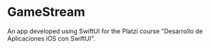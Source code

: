 # GameStream
An app developed using SwiftUI for the Platzi course "Desarrollo de Aplicaciones iOS con SwiftUI". 
